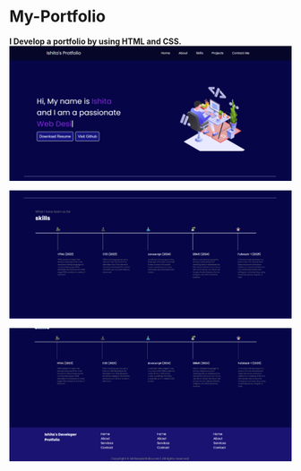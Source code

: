 # My-Portfolio

**I Develop a portfolio by using HTML and CSS.**
![image_alt](https://github.com/ishitasahoo930/My-Portfolio/blob/5adc99aee68d3a7eea759d282089c617eff35528/Screenshot%202025-09-06%20175414.png)

![image_alt](https://github.com/ishitasahoo930/My-Portfolio/blob/4e404d94b10fcbc78f32e1a1ccc780b9d5001099/Screenshot%202025-09-06%20175441.png)

![image_alt](https://github.com/ishitasahoo930/My-Portfolio/blob/4c06e2bbebf1e7c16ef5cb2c43012d7be64d185d/Screenshot%202025-09-06%20175502.png)

